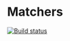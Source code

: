 # Matchers
[![Build status](https://ci.appveyor.com/api/projects/status/wx9qprkqvf5i2s73?svg=true)](https://ci.appveyor.com/project/VladSychev1983/ajs-2)